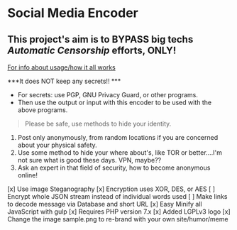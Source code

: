 # Social Media Encoder

## This project's aim is to BYPASS big techs *Automatic* _Censorship_ efforts, ONLY!

[For info about usage/how it all works](VERSION.txt)

***It does NOT keep any secrets!! *** 
- For secrets: use PGP, GNU Privacy Guard, or other programs.
- Then use the output or input with this encoder to be used with the above programs. 

> Please be safe, use methods to hide your identity. 

1. Post only anonymously, from random locations if you are concerned about your 
physical safety.
2. Use some method to hide your where about's, like TOR or better....I'm not sure 
what is good these days. VPN, maybe?? 
3. Ask an expert in that field of security, how to become anonymous online!

 [x] Use image Steganography
 [x] Encryption uses XOR, DES, or AES
 [ ] Encrypt whole JSON stream instead of individual words used
 [ ] Make links to decode message via Database and short URL
 [x] Easy Minify all JavaScript with gulp
 [x] Requires PHP version 7.x
 [x] Added LGPLv3 logo
 [x] Change the image sample.png to re-brand with your own site/humor/meme